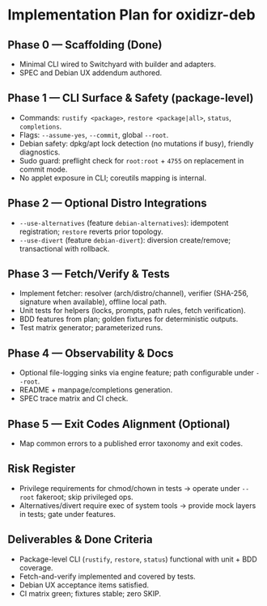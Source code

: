 # Implementation Plan for oxidizr-deb

## Phase 0 — Scaffolding (Done)

- Minimal CLI wired to Switchyard with builder and adapters.
- SPEC and Debian UX addendum authored.

## Phase 1 — CLI Surface & Safety (package-level)

- Commands: `rustify <package>`, `restore <package|all>`, `status`, `completions`.
- Flags: `--assume-yes`, `--commit`, global `--root`.
- Debian safety: dpkg/apt lock detection (no mutations if busy), friendly diagnostics.
- Sudo guard: preflight check for `root:root` + `4755` on replacement in commit mode.
- No applet exposure in CLI; coreutils mapping is internal.

## Phase 2 — Optional Distro Integrations

- `--use-alternatives` (feature `debian-alternatives`): idempotent registration; `restore` reverts prior topology.
- `--use-divert` (feature `debian-divert`): diversion create/remove; transactional with rollback.

## Phase 3 — Fetch/Verify & Tests

- Implement fetcher: resolver (arch/distro/channel), verifier (SHA-256, signature when available), offline local path.
- Unit tests for helpers (locks, prompts, path rules, fetch verification).
- BDD features from plan; golden fixtures for deterministic outputs.
- Test matrix generator; parameterized runs.

## Phase 4 — Observability & Docs

- Optional file-logging sinks via engine feature; path configurable under `--root`.
- README + manpage/completions generation.
- SPEC trace matrix and CI check.

## Phase 5 — Exit Codes Alignment (Optional)

- Map common errors to a published error taxonomy and exit codes.

## Risk Register

- Privilege requirements for chmod/chown in tests → operate under `--root` fakeroot; skip privileged ops.
- Alternatives/divert require exec of system tools → provide mock layers in tests; gate under features.

## Deliverables & Done Criteria

- Package-level CLI (`rustify`, `restore`, `status`) functional with unit + BDD coverage.
- Fetch-and-verify implemented and covered by tests.
- Debian UX acceptance items satisfied.
- CI matrix green; fixtures stable; zero SKIP.
